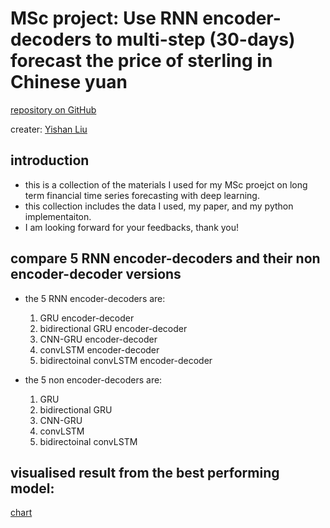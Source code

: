 # MSc project: Use RNN encoder-decoders to multi-step (30-days) forecast the price of sterling in Chinese yuan

[repository on GitHub](https://github.com/YLiu95/multi-step_forecast_MSc_project)

creater: [Yishan Liu](https://www.linkedin.com/in/yl95/)

## introduction

- this is a collection of the materials I used for my MSc proejct on long term financial time series forecasting with deep learning.
- this collection includes the data I used, my paper, and my python implementaiton.
- I am looking forward for your feedbacks, thank you!

## compare 5 RNN encoder-decoders and their non encoder-decoder versions
- the 5 RNN encoder-decoders are:
   1. GRU encoder-decoder
   2. bidirectional GRU encoder-decoder
   3. CNN-GRU encoder-decoder
   4. convLSTM encoder-decoder
   5. bidirectoinal convLSTM encoder-decoder


- the 5 non encoder-decoders are:
   1. GRU
   2. bidirectional GRU
   3. CNN-GRU
   4. convLSTM
   5. bidirectoinal convLSTM

## visualised result from the best performing model:
[chart](https://drive.google.com/uc?export=view&id=11PT7Jr7XwnOuxRF15F0IDw-nIdd1A3yM)
